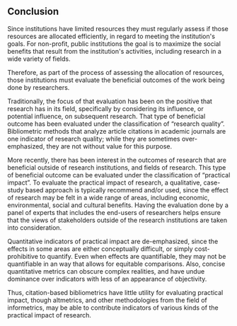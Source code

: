 ## Conclusion

Since institutions have limited resources they must regularly assess if those resources are  allocated efficiently, in regard to meeting the institution's goals.  For non-profit, public institutions the goal is to maximize the social benefits that result from the institution's activities, including research in a wide variety of fields.

Therefore, as part of the process of assessing the allocation of resources, those institutions must evaluate the beneficial outcomes of the work being done by researchers.

Traditionally, the focus of that evaluation has been on the positive that research has in its field, specifically by considering its influence, or potential influence, on subsequent research.  That type of beneficial outcome has been evaluated under the classification of “research quality”.  Bibliometric methods that analyze article citations in academic journals are one indicator of research quality; while they are sometimes over-emphasized, they are not without value for this purpose.

More recently, there has been interest in the outcomes of research that are beneficial outside of research institutions, and fields of research.  This type of beneficial outcome can be evaluated under the classification of “practical impact”.  To evaluate the practical impact of research, a qualitative, case-study based approach is typically recommend and/or used, since the effect of research may be felt in a wide range of areas, including economic, environmental, social and cultural benefits. Having the evaluation done by a panel of experts that includes the end-users of researchers helps ensure that the views of stakeholders outside of the research institutions are taken into consideration. 

Quantitative indicators of practical impact are de-emphasized, since the effects in some areas are either conceptually difficult, or simply cost-prohibitive to quantify.  Even when effects are quantifiable, they may not be quantifiable in an way that allows for equitable comparisons. Also, concise quantitative metrics can obscure complex realities, and have undue dominance over indicators with less of an appearance of objectivity.

Thus, citation-based bibliometrics have little utility for evaluating practical impact, though altmetrics, and other methodologies from the field of informetrics, may be able to contribute indicators of various kinds of the practical impact of research.








